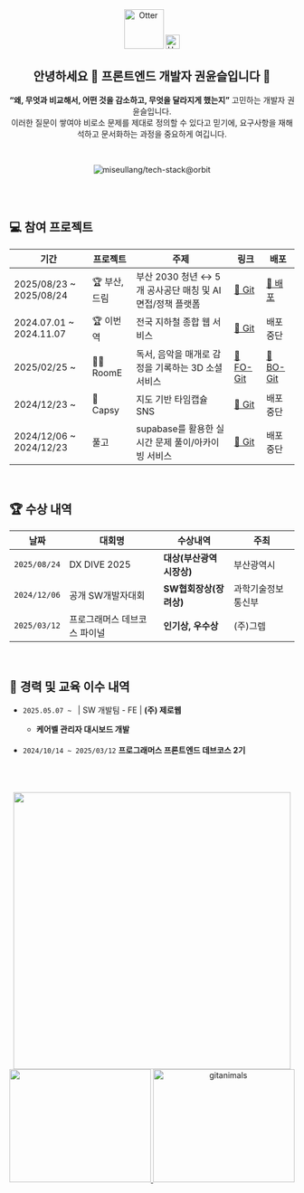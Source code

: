 <div align="center">

<img src="https://raw.githubusercontent.com/Tarikul-Islam-Anik/Animated-Fluent-Emojis/master/Emojis/Animals/Otter.png" alt="Otter" width="70" height="70" />
<img src="https://raw.githubusercontent.com/Tarikul-Islam-Anik/Animated-Fluent-Emojis/master/Emojis/Animals/Hamster.png" alt="Hamster" width="25" height="25" />
    
  ## 안녕하세요 👋 프론트엔드 개발자 권윤슬입니다 🦦
  
<p align="center">
<strong>“왜, 무엇과 비교해서, 어떤 것을 감소하고, 무엇을 달라지게 했는지”</strong> 고민하는 개발자 권윤슬입니다. <br/>
이러한 질문이 쌓여야 비로소 문제를 제대로 정의할 수 있다고 믿기에, 요구사항을 재해석하고 문서화하는 과정을 중요하게 여깁니다.
</p>
<br/>

<!-- ### 🛠️ Stack -->

<!-- <img src='https://skillicons.dev/icons?i=html,css,javascript,ts,react,vue,next,git,figma,mui,emotion,tailwind,supabase,vercel&perline=7' alt="stack" /> -->

![miseullang/tech-stack@orbit](https://tech-stack.wontory.dev/api/orbit?text=miseullang&slugs=css3,html5,javascript,typescript,react,vuedotjs,nextdotjs,git,figma,tailwindcss,primevue,supabase,notion,jira,confluence,vercel)

<br>
<!-- 
### 📑 Tools

<div align="center">
  <img src="https://img.shields.io/badge/github-181717.svg?style=for-the-badge&logo=github&logoColor=white" />&nbsp
  <img src="https://img.shields.io/badge/Jira-0052CC.svg?style=for-the-badge&logo=jira&logoColor=white" />&nbsp
  <img src="https://img.shields.io/badge/Notion-F3F3F3.svg?style=for-the-badge&logo=notion&logoColor=black" />&nbsp
  <img src="https://img.shields.io/badge/Confluence-0052CC.svg?style=for-the-badge&logo=confluence&logoColor=white" />&nbsp
</div> -->

<br>

<div align="left">
<h2>💻 참여 프로젝트 </h2>
<table>
  <thead>
    <tr>
      <th>기간</th>
      <th>프로젝트</th>
      <th>주제</th>
      <th>링크</th>
      <th>배포</th>
    </tr>
  </thead>
  <tbody>
    <tr>
      <td>2025/08/23 ~ 2025/08/24</td>
      <td>🏆 부산, 드림</td>
      <td> 부산 2030 청년 ↔ 5개 공사공단 매칭 및 AI 면접/정책 플랫폼</td>
      <td><a href="https://github.com/Hi-Match">🔗 Git</a></td>
      <td><a href="https://www.busan-dream.co.kr/">🔗 배포</a></td>
    </tr>
    <tr>
      <td>2024.07.01 ~ 2024.11.07</td>
      <td>🏆 이번역</td>
      <td>전국 지하철 종합 웹 서비스</td>
      <td><a href="https://github.com/None-Step">🔗 Git</a></td>
      <td>배포 중단</td>
    </tr>
    <tr>
      <td>2025/02/25 ~ </td>
      <td>🏅🥈 RoomE</td>
      <td>독서, 음악을 매개로 감정을 기록하는 3D 소셜 서비스</td>
      <td><a href="https://github.com/R00ME/roome-fe">🔗 FO-Git</a></td>
      <td><a href="https://github.com/R00ME/roome-admin-fe">🔗 BO-Git</a></td>
    </tr>
    <tr>
      <td>2024/12/23 ~ </td>
      <td>🏅 Capsy</td>
      <td>지도 기반 타임캡슐 SNS</td>
      <td><a href="https://github.com/Caapsy/Capsy">🔗 Git</a></td>
      <td>배포 중단</td>
    </tr>
    <tr>
      <td>2024/12/06 ~ 2024/12/23</td>
      <td>풀고</td>
      <td>supabase를 활용한 실시간 문제 풀이/아카이빙 서비스</td>
      <td><a href="https://github.com/devcourse-Teemo/devcourse-Teemo">🔗 Git</a></td>
      <td>배포 중단</td>
    </tr>
  </tbody>
</table>

<br>

<div align="left">
  <h2>🏆 수상 내역 </h2>

  <table>
  <thead>
    <tr>
      <th>날짜</th>
      <th>대회명</th>
      <th>수상내역</th>
      <th>주최</th>
    </tr>
  </thead>
  <tbody>
      <tr>
      <td><code>2025/08/24</code></td>
      <td>DX DIVE 2025</td>
      <td><strong>대상(부산광역시장상)</strong></td>
      <td>부산광역시</td>
    </tr>
    <tr>
      <td><code>2024/12/06</code></td>
      <td>공개 SW개발자대회</td>
      <td><strong>SW협회장상(장려상)</strong></td>
      <td>과학기술정보통신부</td>
    </tr>
    <tr>
      <td><code>2025/03/12</code></td>
      <td>프로그래머스 데브코스 파이널</td>
      <td><strong>인기상, 우수상</strong></td>
      <td>(주)그렙</td>
    </tr>
  </tbody>
</table>

</div><br>

<div align="left">
  <h2>🫡 경력 및 교육 이수 내역</h2>
<ul>
  <li><code>2025.05.07 ~ </code>&nbsp| SW 개발팀 - FE | <strong>(주) 제로웹</strong></li>
    <ul>
      <li><strong>케어벨 관리자 대시보드 개발</strong></li>
    </ul>
    <br/>
    <li><code>2024/10/14 ~ 2025/03/12</code> <strong>프로그래머스 프론트엔드 데브코스 2기</strong></li>
</ul>

<br/>

</div>

<br/>
<br/>

<div align="center" >
<img src="https://github-readme-stats.vercel.app/api?username=miseullang&show_icons=true&theme=github_dark&hide_border=true&hide_title=false&hide=stars,contribs" width="490" />
</div>

<div align="center" >
<a href="https://github.com/devxb/gitanimals">
<img
  src="https://render.gitanimals.org/farms/miseullang"
  width="250"
  height="200"
/>
</a>
<a href="https://www.gitanimals.org/">
  <img
    src="https://render.gitanimals.org/guilds/714071317917582095/draw"
    width="250"
    height="200"
    alt="gitanimals"
  />
</a>
</div>
